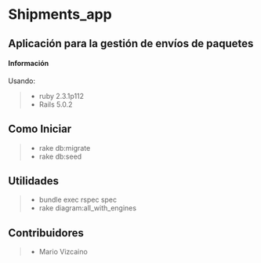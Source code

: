 Shipments_app
===================


Aplicación para la gestión de envíos de paquetes
----------


#### <i class="icon-file"></i> Información

Usando:


> - ruby 2.3.1p112
> - Rails 5.0.2

Como Iniciar
------

> - rake db:migrate
> - rake db:seed


Utilidades
------------

> - bundle exec rspec spec
> - rake diagram:all_with_engines



Contribuidores
-------------

> - Mario Vizcaino
